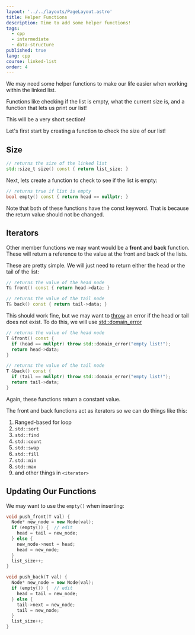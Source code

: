 ```yaml
---
layout: '../../layouts/PageLayout.astro'
title: Helper Functions
description: Time to add some helper functions!
tags:
  - cpp
  - intermediate
  - data-structure
published: true
lang: cpp
course: linked-list
order: 4
---
```


We may need some helper functions to make our life easier when working within the linked list.

Functions like checking if the list is empty, what the current size is, and a function that lets us print our list!

This will be a very short section!

Let's first start by creating a function to check the size of our list!

## Size
```cpp
// returns the size of the linked list
std::size_t size() const { return list_size; }
```

Next, lets create a function to check to see if the list is empty:
```cpp
// returns true if list is empty
bool empty() const { return head == nullptr; }
```

Note that both of these functions have the const keyword. That is because the return value should not be changed.

## Iterators
Other member functions we may want would be a **front** and **back** function. These will return a reference to the value at the front and back of the lists.

These are pretty simple. We will just need to return either the head or the tail of the list:
```cpp
// returns the value of the head node
T& front() const { return head->data; }

// returns the value of the tail node
T& back() const { return tail->data; }
```

This should work fine, but we may want to [throw](https://en.cppreference.com/w/cpp/language/throw) an error if the head or tail does not exist. To do this, we will use [std::domain_error](https://en.cppreference.com/w/cpp/error/domain_error)

```cpp
// returns the value of the head node
T &front() const {
  if (head == nullptr) throw std::domain_error("empty list!");
  return head->data;
}

// returns the value of the tail node
T &back() const {
  if (tail == nullptr) throw std::domain_error("empty list!");
  return tail->data;
}
```

Again, these functions return a constant value.

The front and back functions act as iterators so we can do things like this:
1. Ranged-based for loop
2. `std::sort`
3. `std::find`
4. `std::count`
5. `std::swap`
6. `std::fill`
7. `std::min`
8. `std::max`
9. and other things in `<iterator>`

## Updating Our Functions
We may want to use the `empty()` when inserting:
```cpp
void push_front(T val) {
  Node* new_node = new Node(val);
  if (empty()) {  // edit
    head = tail = new_node;
  } else {
    new_node->next = head;
    head = new_node;
  }
  list_size++;
}

void push_back(T val) {
  Node* new_node = new Node(val);
  if (empty()) {  // edit
    head = tail = new_node;
  } else {
    tail->next = new_node;
    tail = new_node;
  }
  list_size++;
}
```